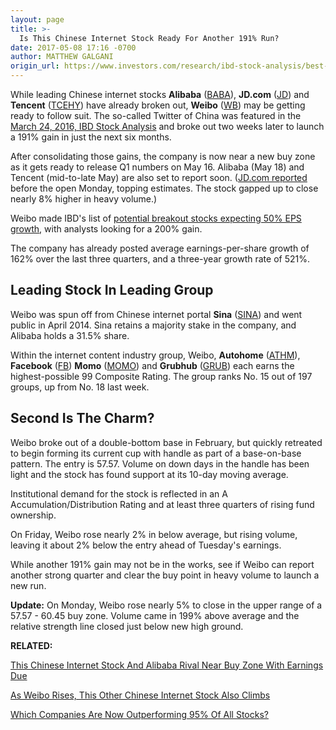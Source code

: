 ```yaml
---
layout: page
title: >-
  Is This Chinese Internet Stock Ready For Another 191% Run?
date: 2017-05-08 17:16 -0700
author: MATTHEW GALGANI
origin_url: https://www.investors.com/research/ibd-stock-analysis/best-chinese-internet-stocks-earnings-weibo-alibaba-jd-tencent/
---
```












 
 
 While leading Chinese internet stocks **Alibaba** ([BABA](https://research.investors.com/quote.aspx?symbol=BABA)), **JD.com** ([JD](https://research.investors.com/quote.aspx?symbol=JD)) and **Tencent** ([TCEHY](https://research.investors.com/quote.aspx?symbol=TCEHY)) have already broken out, **Weibo** ([WB](https://research.investors.com/quote.aspx?symbol=WB)) may be getting ready to follow suit.
The so-called Twitter of China was featured in the [March 24, 2016, IBD Stock Analysis](https://www.investors.com/research/ibd-stock-analysis/two-factors-driving-explosive-growth-for-the-twitter-of-china/) and broke out two weeks later to launch a 191% gain in just the next six months.


After consolidating those gains, the company is now near a new buy zone as it gets ready to release Q1 numbers on May 16. Alibaba (May 18) and Tencent (mid-to-late May) are also set to report soon. ([JD.com reported](https://www.investors.com/news/technology/jd-earnings/) before the open Monday, topping estimates. The stock gapped up to close nearly 8% higher in heavy volume.)


Weibo made IBD's list of [potential breakout stocks expecting 50% EPS growth](https://www.investors.com/research/q1-earnings-preview-potential-breakout-stocks-expecting-50-plus-growth/), with analysts looking for a 200% gain.


The company has already posted average earnings-per-share growth of 162% over the last three quarters, and a three-year growth rate of 521%.


Leading Stock In Leading Group
------------------------------


Weibo was spun off from Chinese internet portal **Sina** ([SINA](https://research.investors.com/quote.aspx?symbol=SINA)) and went public in April 2014. Sina retains a majority stake in the company, and Alibaba holds a 31.5% share.


Within the internet content industry group, Weibo, **Autohome** ([ATHM](https://research.investors.com/quote.aspx?symbol=ATHM)), **Facebook** ([FB](https://research.investors.com/quote.aspx?symbol=FB)) **Momo** ([MOMO](https://research.investors.com/quote.aspx?symbol=MOMO)) and **Grubhub** ([GRUB](https://research.investors.com/quote.aspx?symbol=GRUB)) each earns the highest-possible 99 Composite Rating. The group ranks No. 15 out of 197 groups, up from No. 18 last week.


Second Is The Charm?
--------------------


Weibo broke out of a double-bottom base in February, but quickly retreated to begin forming its current cup with handle as part of a base-on-base pattern. The entry is 57.57. Volume on down days in the handle has been light and the stock has found support at its 10-day moving average.



Institutional demand for the stock is reflected in an A Accumulation/Distribution Rating and at least three quarters of rising fund ownership.


On Friday, Weibo rose nearly 2% in below average, but rising volume, leaving it about 2% below the entry ahead of Tuesday's earnings.


While another 191% gain may not be in the works, see if Weibo can report another strong quarter and clear the buy point in heavy volume to launch a new run.


**Update:** On Monday, Weibo rose nearly 5% to close in the upper range of a 57.57 - 60.45 buy zone. Volume came in 199% above average and the relative strength line closed just below new high ground.


**RELATED:**


[This Chinese Internet Stock And Alibaba Rival Near Buy Zone With Earnings Due](https://www.investors.com/ibd-data-stories/this-chinese-internet-stock-and-alibaba-rival-near-buy-zone-with-earnings-due/)


[As Weibo Rises, This Other Chinese Internet Stock Also Climbs](https://www.investors.com/ibd-data-stories/as-weibo-rises-this-other-chinese-internet-stock-also-zooms/)


[Which Companies Are Now Outperforming 95% Of All Stocks?](https://www.investors.com/ibd-data-stories/companies-now-outperforming-95-of-all-stocks/)





